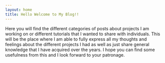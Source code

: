 ```yaml
---
layout: home
title: Hello Welcome to My Blog!!
---
```


Here you will find the different categories of posts about projects I am working on or different tutorials that I wanted to share with individuals. This will be the place where I am able to fully express all my thoughts and feelings about the different projects I had as well as just share general knowledge that I have acquired over the years. I hope you can find some usefulness from this and I look forward to your patronage.
